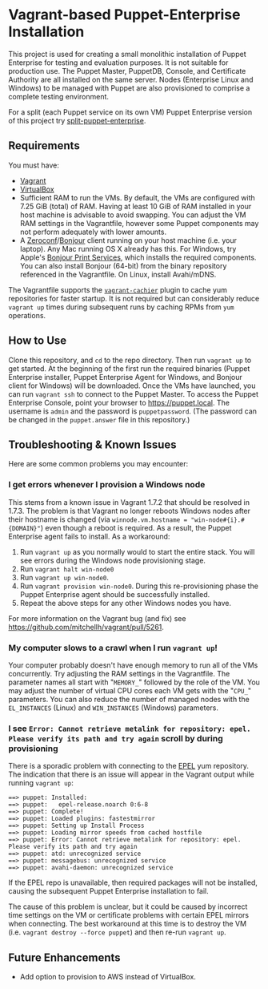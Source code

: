 # Vagrant-based Puppet-Enterprise Installation

This project is used for creating a small monolithic installation of Puppet Enterprise for testing and evaluation purposes. It is not suitable for production use. The Puppet Master, PuppetDB, Console, and Certificate Authority are all installed on the same server. Nodes (Enterprise Linux and Windows) to be managed with Puppet are also provisioned to comprise a complete testing environment.

For a split (each Puppet service on its own VM) Puppet Enterprise version of this project try [split-puppet-enterprise](https://github.com/singlestone/split-puppet-enterprise).


## Requirements

You must have:
- [Vagrant](https://www.vagrantup.com)
- [VirtualBox](https://www.virtualbox.org)
- Sufficient RAM to run the VMs. By default, the VMs are configured with 7.25 GiB (total) of RAM. Having at least 10 GiB of RAM installed in your host machine is advisable to avoid swapping. You can adjust the VM RAM settings in the Vagrantfile, however some Puppet components may not perform adequately with lower amounts.
- A [Zeroconf](https://en.wikipedia.org/wiki/Zero-configuration_networking)/[Bonjour](https://en.wikipedia.org/wiki/Bonjour_(software)) client running on your host machine (i.e. your laptop). Any Mac running OS X already has this. For Windows, try Apple's [Bonjour Print Services](https://support.apple.com/kb/DL999?locale=en_US), which installs the required components. You can also install Bonjour (64-bit) from the binary repository referenced in the Vagrantfile. On Linux, install Avahi/mDNS.

The Vagrantfile supports the [`vagrant-cachier`](https://github.com/fgrehm/vagrant-cachier) plugin to cache yum repositories for faster startup. It is not required but can considerably reduce  ```vagrant up``` times during subsequent runs by caching RPMs from ```yum``` operations.


## How to Use

Clone this repository, and ```cd``` to the repo directory. Then run ```vagrant up``` to get started. At the beginning of the first run the required binaries (Puppet Enterprise installer, Puppet Enterprise Agent for Windows, and Bonjour client for Windows) will be downloaded. Once the VMs have launched, you can run ```vagrant ssh``` to connect to the Puppet Master. To access the Puppet Enterprise Console, point your browser to https://puppet.local. The username is `admin` and the password is `puppetpassword`. (The password can be changed in the `puppet.answer` file in this repository.)


## Troubleshooting & Known Issues

Here are some common problems you may encounter:

### I get errors whenever I provision a Windows node

This stems from a known issue in Vagrant 1.7.2 that should be resolved in 1.7.3. The problem is that Vagrant no longer reboots Windows nodes after their hostname is changed (via ```winnode.vm.hostname = "win-node#{i}.#{DOMAIN}"```) even though a reboot is required. As a result, the Puppet Enterprise agent fails to install. As a workaround:

1. Run ```vagrant up``` as you normally would to start the entire stack. You will see errors during the Windows node provisioning stage.
2. Run ```vagrant halt win-node0```
3. Run ```vagrant up win-node0```.
4. Run ```vagrant provision win-node0```. During this re-provisioning phase the Puppet Enterprise agent should be successfully installed.
5. Repeat the above steps for any other Windows nodes you have.

For more information on the Vagrant bug (and fix) see https://github.com/mitchellh/vagrant/pull/5261.

### My computer slows to a crawl when I run ```vagrant up```!

Your computer probably doesn't have enough memory to run all of the VMs concurrently. Try adjusting the RAM settings in the Vagrantfile. The parameter names all start with "```MEMORY_```" followed by the role of the VM. You may adjust the number of virtual CPU cores each VM gets with the "```CPU_```" parameters. You can also reduce the number of managed nodes with the ```EL_INSTANCES``` (Linux) and ```WIN_INSTANCES``` (Windows) parameters.

### I see `Error: Cannot retrieve metalink for repository: epel. Please verify its path and try again` scroll by during provisioning

There is a sporadic problem with connecting to the [EPEL](https://fedoraproject.org/wiki/EPEL) yum repository. The indication that there is an issue will appear in the Vagrant output while running ```vagrant up```:

```
==> puppet: Installed:
==> puppet:   epel-release.noarch 0:6-8                                                     
==> puppet: Complete!
==> puppet: Loaded plugins: fastestmirror
==> puppet: Setting up Install Process
==> puppet: Loading mirror speeds from cached hostfile
==> puppet: Error: Cannot retrieve metalink for repository: epel. Please verify its path and try again
==> puppet: atd: unrecognized service
==> puppet: messagebus: unrecognized service
==> puppet: avahi-daemon: unrecognized service
```

If the EPEL repo is unavailable, then required packages will not be installed, causing the subsequent Puppet Enterprise installation to fail.

The cause of this problem is unclear, but it could be caused by incorrect time settings on the VM or certificate problems with certain EPEL mirrors when connecting. The best workaround at this time is to destroy the VM (i.e. ```vagrant destroy --force puppet```) and then re-run ```vagrant up```.


## Future Enhancements

- Add option to provision to AWS instead of VirtualBox.